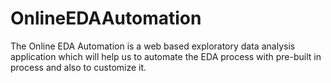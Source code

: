 # OnlineEDAAutomation
The Online EDA Automation is a web based exploratory data analysis application which will help us to automate the EDA process with pre-built in process and also to customize it.
